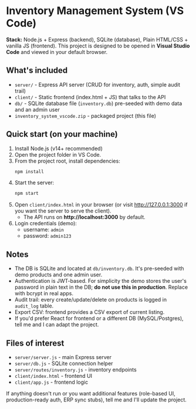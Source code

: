 # Inventory Management System (VS Code)

**Stack:** Node.js + Express (backend), SQLite (database), Plain HTML/CSS + vanilla JS (frontend).
This project is designed to be opened in **Visual Studio Code** and viewed in your default browser.

## What's included
- `server/` - Express API server (CRUD for inventory, auth, simple audit trail)
- `client/` - Static frontend (index.html + JS) that talks to the API
- `db/` - SQLite database file (`inventory.db`) pre-seeded with demo data and an admin user
- `inventory_system_vscode.zip` - packaged project (this file)

## Quick start (on your machine)
1. Install Node.js (v14+ recommended)
2. Open the project folder in VS Code.
3. From the project root, install dependencies:
   ```bash
   npm install
   ```
4. Start the server:
   ```bash
   npm start
   ```
5. Open `client/index.html` in your browser (or visit http://127.0.0.1:3000 if you want the server to serve the client).
   - The API runs on **http://localhost:3000** by default.
6. Login credentials (demo):
   - username: `admin`
   - password: `admin123`

## Notes
- The DB is SQLite and located at `db/inventory.db`. It's pre-seeded with demo products and one admin user.
- Authentication is JWT-based. For simplicity the demo stores the user's password in plain text in the DB; **do not use this in production**. Replace with bcrypt in real apps.
- Audit trail: every create/update/delete on products is logged in `audit_log` table.
- Export CSV: frontend provides a CSV export of current listing.
- If you'd prefer React for frontend or a different DB (MySQL/Postgres), tell me and I can adapt the project.

## Files of interest
- `server/server.js` - main Express server
- `server/db.js` - SQLite connection helper
- `server/routes/inventory.js` - inventory endpoints
- `client/index.html` - frontend UI
- `client/app.js` - frontend logic

If anything doesn't run or you want additional features (role-based UI, production-ready auth, ERP sync stubs), tell me and I'll update the project.
